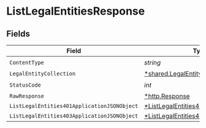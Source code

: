 # ListLegalEntitiesResponse


## Fields

| Field                                                                                                  | Type                                                                                                   | Required                                                                                               | Description                                                                                            |
| ------------------------------------------------------------------------------------------------------ | ------------------------------------------------------------------------------------------------------ | ------------------------------------------------------------------------------------------------------ | ------------------------------------------------------------------------------------------------------ |
| `ContentType`                                                                                          | *string*                                                                                               | :heavy_check_mark:                                                                                     | N/A                                                                                                    |
| `LegalEntityCollection`                                                                                | [*shared.LegalEntityCollection](../../models/shared/legalentitycollection.md)                          | :heavy_minus_sign:                                                                                     | OK                                                                                                     |
| `StatusCode`                                                                                           | *int*                                                                                                  | :heavy_check_mark:                                                                                     | N/A                                                                                                    |
| `RawResponse`                                                                                          | [*http.Response](https://pkg.go.dev/net/http#Response)                                                 | :heavy_minus_sign:                                                                                     | N/A                                                                                                    |
| `ListLegalEntities401ApplicationJSONObject`                                                            | [*ListLegalEntities401ApplicationJSON](../../models/operations/listlegalentities401applicationjson.md) | :heavy_minus_sign:                                                                                     | Unauthenticated                                                                                        |
| `ListLegalEntities403ApplicationJSONObject`                                                            | [*ListLegalEntities403ApplicationJSON](../../models/operations/listlegalentities403applicationjson.md) | :heavy_minus_sign:                                                                                     | Forbidden                                                                                              |